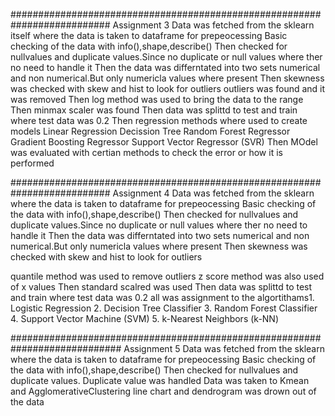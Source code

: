 ##########################################################################
Assignment 3 
Data was fetched from the sklearn itself
where the data is taken to dataframe for prepeocessing
Basic checking of the data with info(),shape,describe()
Then checked for nullvalues and duplicate values.Since no duplicate or null values where ther no need to handle it
Then the data was differntated into two sets numerical and non numerical.But only numericla values where present
Then skewness was checked with skew and hist to look for outliers
outliers was found and it was removed 
Then log method was used to bring the data to the range
Then minmax scaler was found 
Then data was splittd to test and train where test data was 0.2
Then regression methods where used to  create models
Linear Regression
Decission Tree
Random Forest Regressor
Gradient Boosting Regressor
Support Vector Regressor (SVR)
Then MOdel was evaluated with certian methods to check the error or how it is performed


##########################################################################
Assignment 4
Data was fetched from the sklearn
where the data is taken to dataframe for prepeocessing
Basic checking of the data with info(),shape,describe()
Then checked for nullvalues and duplicate values.Since no duplicate or null values where ther no need to handle it
Then the data was differntated into two sets numerical and non numerical.But only numericla values where present
Then skewness was checked with skew and hist to look for outliers

quantile method was used to remove outliers 
z score method was also used of x values
Then  standard scalred was used 
Then data was splittd to test and train where test data was 0.2
all was assignment to the algortithams1. Logistic Regression 2. Decision Tree Classifier 3. Random Forest Classifier 4. Support Vector Machine (SVM) 5. k-Nearest Neighbors (k-NN)

############################################################################
Assignment 5
Data was fetched from the sklearn
where the data is taken to dataframe for prepeocessing
Basic checking of the data with info(),shape,describe()
Then checked for nullvalues and duplicate values.
Duplicate value was handled
Data was taken to Kmean and AgglomerativeClustering 
line chart and dendrogram was drown out of the data
